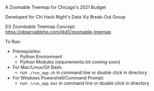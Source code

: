 A Zoomable Treemap for Chicago's 2021 Budget

Developed for Chi Hack Night's Data Viz Break-Out Group

D3 Zoombable Treemap Concept: https://observablehq.com/@d3/zoomable-treemap

To Run:

- Prerequisites:
  - Python Environment
  - Python Modules (requirements.txt coming soon)
- For Mac/Linux/Git Bash:
  - run `./run_app.sh` in command line or double click in directory
- For Windows Powershell/Command Prompt:
  - run `.\run_app.bat` in command line or double click in directory